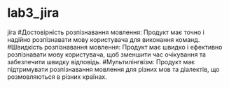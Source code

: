 # lab3_jira
jira
#Достовірність розпізнавання мовлення: Продукт має точно і надійно розпізнавати мову користувача для виконання команд.
#Швидкість розпізнавання мовлення: Продукт має швидко і ефективно розпізнавати мову користувача, щоб зменшити час очікування та забезпечити швидку відповідь.
#Мультилінгвізм: Продукт має підтримувати розпізнавання мовлення для різних мов та діалектів, що розмовляються в різних країнах.
